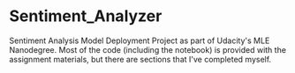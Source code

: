 # Sentiment_Analyzer

Sentiment Analysis Model Deployment Project as part of Udacity's MLE Nanodegree. Most of the code (including the notebook) is provided with the assignment materials, but there are sections that I've completed myself.
